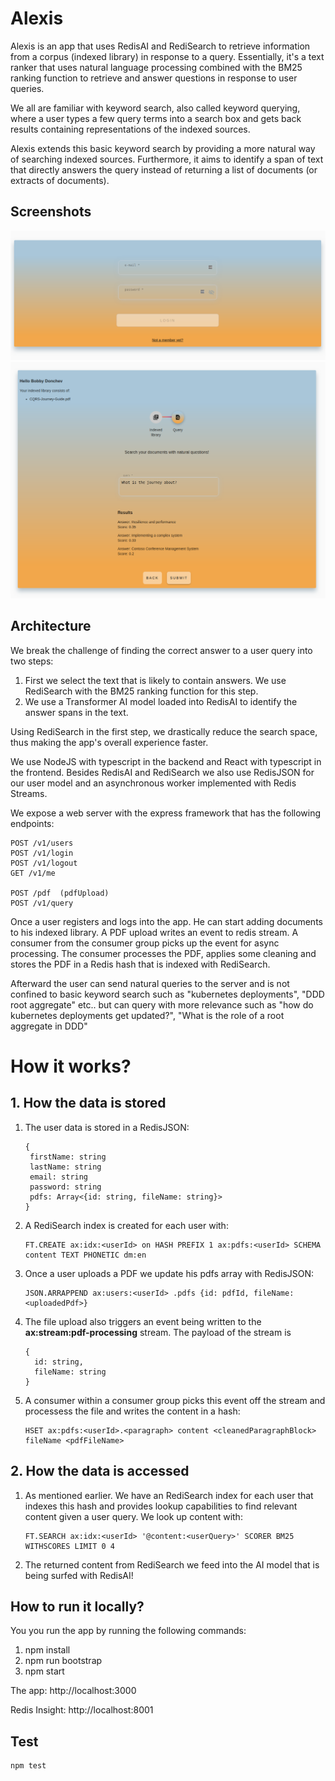 # Alexis

Alexis is an app that uses RedisAI and RediSearch to retrieve information from a corpus (indexed library) in response to a query. Essentially, it's a text ranker that uses natural language processing combined with the BM25 ranking function to retrieve and answer questions in response to user queries.

We all are familiar with keyword search, also called keyword querying, where a user types a few query terms into a search box and gets back results containing representations of the indexed sources.

Alexis extends this basic keyword search by providing a more natural way of searching indexed sources. Furthermore, it aims to identify a span of text that directly answers the query instead of returning a list of documents (or extracts of documents).

## Screenshots


![Login](docs/1.png)
![How it works](docs/4.png)

## Architecture

We break the challenge of finding the correct answer to a user query into two steps:

1. First we select the text that is likely to contain answers. We use RediSearch with the BM25 ranking function for this step.
2. We use a Transformer AI model loaded into RedisAI to identify the answer spans in the text.

Using RediSearch in the first step, we drastically reduce the search space, thus making the app's overall experience faster.


We use NodeJS with typescript in the backend and React with typescript in the frontend. Besides RedisAI and RediSearch we also use RedisJSON for our user model and an asynchronous worker implemented with Redis Streams.

We expose a web server with the express framework that has the following endpoints:

```
POST /v1/users
POST /v1/login
POST /v1/logout
GET /v1/me

POST /pdf  (pdfUpload)
POST /v1/query
```

Once a user registers and logs into the app. He can start adding documents to his indexed library.
A PDF upload writes an event to redis stream. A consumer from the consumer group picks up the event for async processing. The consumer processes the PDF, applies some cleaning and stores the PDF in a Redis hash that is indexed with RediSearch.

Afterward the user can send natural queries to the server and is not confined to basic keyword search such as "kubernetes deployments", "DDD root aggregate" etc.. but can query with more relevance such as "how do kubernetes deployments get updated?", "What is the role of a root aggregate in DDD"


# How it works?

## 1. How the data is stored

1. The user data is stored in a RedisJSON:

   ```
   {
    firstName: string
    lastName: string
    email: string
    password: string
    pdfs: Array<{id: string, fileName: string}>
   }
   ```

2. A RediSearch index is created for each user with:
   
   ```
   FT.CREATE ax:idx:<userId> on HASH PREFIX 1 ax:pdfs:<userId> SCHEMA content TEXT PHONETIC dm:en
   ```

3. Once a user uploads a PDF we update his pdfs array with RedisJSON:
   ```
   JSON.ARRAPPEND ax:users:<userId> .pdfs {id: pdfId, fileName: <uploadedPdf>}
   ```


4. The file upload also triggers an event being written to the **ax:stream:pdf-processing** stream. The payload of the stream is
   
   ```
   {
     id: string,
     fileName: string
   }
   ```

4. A consumer within a consumer group picks this event off the stream and processess the file and writes the content in a hash:

   ```
   HSET ax:pdfs:<userId>.<paragraph> content <cleanedParagraphBlock> fileName <pdfFileName>
   ```

## 2. How the data is accessed

1. As mentioned earlier. We have an RediSearch index for each user that indexes this hash and provides lookup capabilities to find relevant content given a user query. We look up content with:

   ```
   FT.SEARCH ax:idx:<userId> '@content:<userQuery>' SCORER BM25 WITHSCORES LIMIT 0 4
   ```

2. The returned content from RediSearch we feed into the AI model that is being surfed with RedisAI!



## How to run it locally?

You you run the app by running the following commands:


1. npm install
2. npm run bootstrap 
3. npm start


The app: http://localhost:3000

Redis Insight: http://localhost:8001

## Test

```
npm test
```


